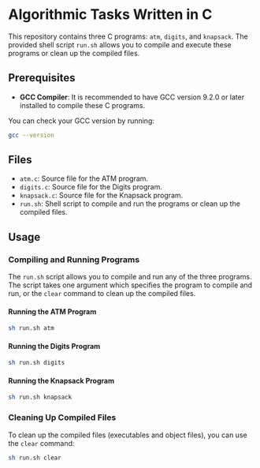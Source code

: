 # Algorithmic Tasks Written in C

This repository contains three C programs: `atm`, `digits`, and `knapsack`. The provided shell script `run.sh` allows you to compile and execute these programs or clean up the compiled files.

## Prerequisites

- **GCC Compiler**: It is recommended to have GCC version 9.2.0 or later installed to compile these C programs.

You can check your GCC version by running:
```sh
gcc --version
```

## Files

- `atm.c`: Source file for the ATM program.
- `digits.c`: Source file for the Digits program.
- `knapsack.c`: Source file for the Knapsack program.
- `run.sh`: Shell script to compile and run the programs or clean up the compiled files.

## Usage

### Compiling and Running Programs

The `run.sh` script allows you to compile and run any of the three programs. The script takes one argument which specifies the program to compile and run, or the `clear` command to clean up the compiled files.

#### Running the ATM Program

```sh
sh run.sh atm
```

#### Running the Digits Program

```sh
sh run.sh digits
```

#### Running the Knapsack Program

```sh
sh run.sh knapsack
```

### Cleaning Up Compiled Files

To clean up the compiled files (executables and object files), you can use the `clear` command:

```sh
sh run.sh clear
```